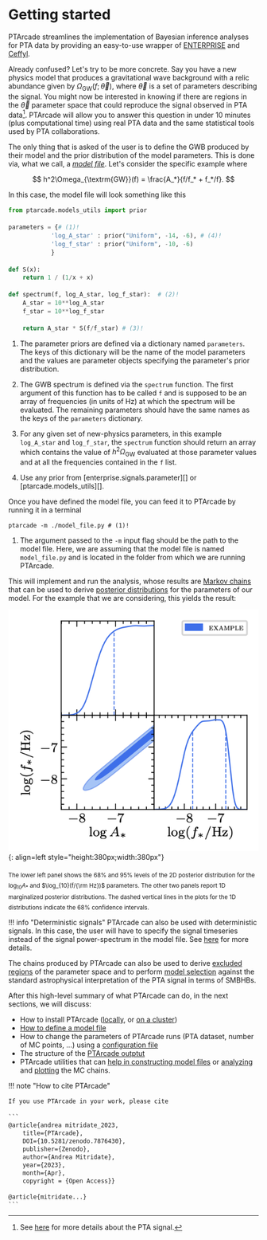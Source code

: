 # Getting started  
PTArcade streamlines the implementation of Bayesian inference analyses for PTA data
by providing an easy-to-use wrapper of [ENTERPRISE] and [Ceffyl].

Already confused? Let's try to be more concrete. Say you have a new physics model 
that produces a gravitational wave background with a relic abundance given by
$\Omega_{\textrm{GW}}(f;\,\vec{\theta})$, where $\vec{\theta}$ is a set of parameters
describing the signal. You might now be interested in knowing if there are regions in 
the $\vec{\theta}$ parameter space that could reproduce the signal observed in PTA
data[^1]. PTArcade will allow you to answer this question in under 10 minutes
(plus computational time) using real PTA data and the same statistical tools
used by PTA collaborations.

[^1]: See [here][NG15] for more details about the PTA signal.

The only thing that is asked of the user is to define the GWB produced by their model 
and the prior distribution of the model parameters. This is done via, what we call, a
[_model file_][model]. Let's consider the specific example where

$$
h^2\Omega_{\textrm{GW}}(f) = \frac{A_*}{f/f_* + f_*/f}.
$$

In this case, the model file will look something like this

``` py 
from ptarcade.models_utils import prior

parameters = {# (1)! 
            'log_A_star' : prior("Uniform", -14, -6), # (4)! 
            'log_f_star' : prior("Uniform", -10, -6)
            }

def S(x):
    return 1 / (1/x + x)

def spectrum(f, log_A_star, log_f_star):  # (2)!
    A_star = 10**log_A_star
    f_star = 10**log_f_star
    
    return A_star * S(f/f_star) # (3)!
```

1. The parameter priors are defined via a dictionary named `parameters`.
The keys of this dictionary will be the name of the model parameters and
the values are parameter objects specifying the parameter's prior distribution.

2. The GWB spectrum is defined via the `spectrum` function. The first argument
of this function has to be called `f` and is supposed to be an array of frequencies
(in units of Hz) at which the spectrum will be evaluated. The remaining parameters
should have the same names as the keys of the `parameters` dictionary. 

3. For any given set of new-physics parameters, in this example `log_A_star` and 
`log_f_star`, the `spectrum` function should return an array which contains the value of
 $h^2\Omega_{\textrm{GW}}$ evaluated at those parameter values and at all the 
 frequencies contained in the `f` list.
 
4. Use any prior from [enterprise.signals.parameter][] or [ptarcade.models_utils][].

Once you have defined the model file, you can feed it to PTArcade by running it in a 
terminal 

```shell
ptarcade -m ./model_file.py # (1)!
```

1. The argument passed to the `-m` input flag should be the path to the model file. 
Here, we are assuming that the model file is named `model_file.py` and is located in
the folder from which we are running PTArcade. 

This will implement and run the analysis, whose results are [Markov chains][MC] that
can be used to derive [posterior distributions][posterior] for the parameters of
our model. For the example that we are considering, this yields the result:

![Example posteriors](../assets/images/ex_post.png){: align=left  style="height:380px;width:380px"}


  [Example posteriors]: ../assets/images/ex_post.png

<sub> The lower left panel shows the 68% and 95% levels of the 2D posterior
distribution for the $\log_{10}A_*$ and $\log_{10}(f/{\rm Hz})$ parameters. The 
other two panels report 1D marginalized posterior distributions. The dashed vertical
lines in the plots for the 1D distributions indicate the 68% confidence intervals.</sub>


!!! info "Deterministic signals"
    PTArcade can also be used with deterministic signals. In this case, the user will
    have to specify the signal timeseries instead of the signal power-spectrum in the
    model file. See [here][model] for more details. 

The chains produced by PTArcade can also be used to derive [excluded regions][K_bound] of the 
parameter space and to perform [model selection][mod_sel] against the standard astrophysical interpretation
of the PTA signal in terms of SMBHBs.

After this high-level summary of what PTArcade can do, in the next sections, we will
discuss:

- How to install PTArcade ([locally][local_install], or [on a cluster][hpc_install])
- [How to define a model file][model]
- How to change the parameters of PTArcade runs (PTA dataset, number of MC points, ...)
using a [configuration file][config]
- The structure of the [PTArcade outptut][output]
- PTArcade utilities that can [help in constructing model files][model_utils] or
 [analyzing][chain_utils] and [plotting][plot_utils] the MC chains.

!!! note "How to cite PTArcade"

    If you use PTArcade in your work, please cite

    ```
    @article{andrea mitridate_2023,
        title={PTArcade},
        DOI={10.5281/zenodo.7876430},
        publisher={Zenodo},
        author={Andrea Mitridate}, 
        year={2023}, 
        month={Apr},
        copyright = {Open Access}}

    @article{mitridate...}    
    ```

  [ENTERPRISE]: https://github.com/nanograv/enterprise
  [Ceffyl]: https://github.com/astrolamb/ceffyl
  [local_install]: local_install.md
  [hpc_install]: hpc_install.md
  [model]: ../inputs/model.md#stochastic-signals
  [config]: ../inputs/config.md
  [output]: ../outputs.md
  [model_utils]: ../utils/model_utils.md
  [chain_utils]: ../utils/chain_utils.md
  [plot_utils]: ../utils/plot_utils.md
  [NG15]: https://aas.com
  [MC]: https://en.wikipedia.org/wiki/Markov_chain#:~:text=A%20Markov%20chain%20or%20Markov,attained%20in%20the%20previous%20event.
  [posterior]: https://en.wikipedia.org/wiki/Posterior_probability#:~:text=In%20the%20context%20of%20Bayesian,a%20collection%20of%20observed%20data.
  [K_bound]: ../utils/plot_utils.md
  [mod_sel]: ../utils/chain_utils.md#+compute_bf
